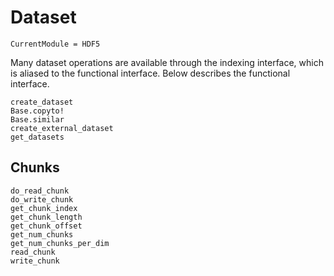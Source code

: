 # Dataset

```@meta
CurrentModule = HDF5
```

Many dataset operations are available through the indexing interface, which is aliased to the functional interface. Below describes the functional interface.

```@docs
create_dataset
Base.copyto!
Base.similar
create_external_dataset
get_datasets
```

## Chunks

```@docs
do_read_chunk
do_write_chunk
get_chunk_index
get_chunk_length
get_chunk_offset
get_num_chunks
get_num_chunks_per_dim
read_chunk
write_chunk
```
